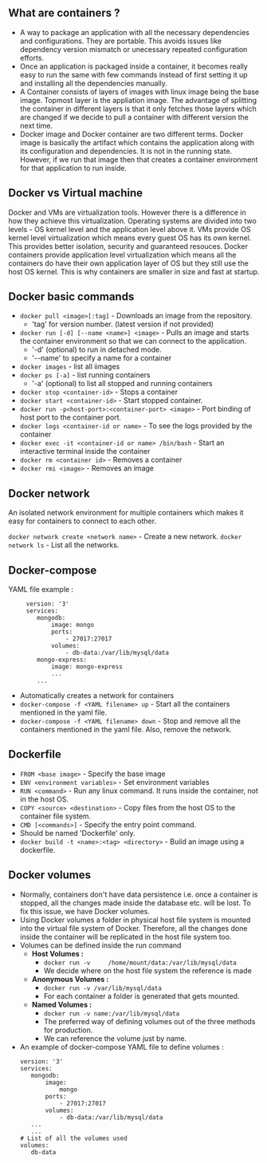## What are containers ?
- A way to package an application with all the necessary dependencies and configurations. They are portable.
This avoids issues like dependency version mismatch or unecessary repeated configuration efforts.
- Once an application is packaged inside a container, it becomes really easy to run the same with few commands instead of first setting it up and installing all the dependencies manually.
- A Container consists of layers of images with linux image being the base image. Topmost layer is the appliation image. The advantage of splitting the container in different layers is that it only fetches those layers which are changed if we decide to pull a container with different version the next time.
- Docker image and Docker container are two different terms. Docker image is basically the artifact which contains the application along with its configuration and dependencies. It is not in the running state. However, if we run that image then that creates a container environment for that application to run inside.

## Docker vs Virtual machine
Docker and VMs are virtualization tools. However there is a difference in how they achieve this virtualization.
Operating systems are divided into two levels - OS kernel level and the application level above it.
VMs provide OS kernel level virtualization which means every guest OS has its own kernel. This provides better isolation, security and guaranteed resouces.
Docker containers provide application level virtualization which means all the containers do have their own application layer of OS but they still use the host OS kernel. This is why containers are smaller in size and fast at startup.

## Docker basic commands

- ```docker pull <image>[:tag]``` - Downloads an image from the repository.
	- 'tag' for version number. (latest version if not provided)
- ```docker run [-d] [--name <name>] <image>``` - Pulls an image and starts the container environment so that we can connect to the application.
	- '-d' (optional) to run in detached mode.
	- '--name' to specify a name for a container
- ```docker images``` - list all iimages
- ```docker ps [-a]``` - list running containers
	- '-a' (optional) to list all stopped and running containers
- ```docker stop <container-id>``` - Stops a container
- ```docker start <container-id>``` - Start stopped container.
- ```docker run -p<host-port>:<container-port> <image>``` - Port binding of host port to the container port.
- ```docker logs <container-id or name>``` - To see the logs provided by the container
- ```docker exec -it <container-id or name> /bin/bash``` - Start an interactive terminal inside the container
- ```docker rm <container id>``` - Removes a container
- ```docker rmi <image>``` - Removes an image

## Docker network
An isolated network environment for multiple containers which makes it easy for containers to connect to each other.

```docker network create <network name>``` - Create a new network.
```docker network ls``` - List all the networks.

## Docker-compose
YAML file example : 
```
	 version: '3'
	 services:
	 	mongodb:
			image: mongo
			ports:
				- 27017:27017
			volumes:
				- db-data:/var/lib/mysql/data
		mongo-express:
			image: mongo-express
			...
		...
```
 - Automatically creates a network for containers
 - ```docker-compose -f <YAML filename> up``` - Start all the containers mentioned in the yaml file.
 - ```docker-compose -f <YAML filename> down``` - Stop and remove all the containers mentioned in the yaml file. Also, remove the network.

## Dockerfile

- ```FROM <base image>``` - Specify the base image
- ```ENV <environment variables>``` - Set environment variables
- ```RUN <command>``` - Run any linux command. It runs inside the container, not in the host OS.
- ```COPY <source> <destination>``` - Copy files from the host OS to the container file system.
- ```CMD [<commands>]``` - Specify the entry point command.
- Should be named 'Dockerfile' only.
- ```docker build -t <name>:<tag> <directory>``` - Build an image using a dockerfile.

## Docker volumes

- Normally, containers don't have data persistence i.e. once a container is stopped, all the changes made inside the database etc. will be lost. To fix this issue, we have Docker volumes.
- Using Docker volumes a folder in physical host file system is mounted into the virtual file system of Docker. Therefore, all the changes done inside the container will be replicated in the host file system too.
- Volumes can be defined inside the run command
	- **Host Volumes :**
		-  ```docker run -v 	/home/mount/data:/var/lib/mysql/data```
		-  We decide where on the host file system the reference is made 
	- **Anonymous Volumes :**  
		- ```docker run -v /var/lib/mysql/data```
		- For each container a folder is generated that gets mounted.
	- **Named Volumes :** 
		- ```docker run -v name:/var/lib/mysql/data```
		- The preferred way of defining volumes out of the three methods for production.
		- We can reference the volume just by name.
- An example of docker-compose YAML file to define volumes :
	 ```
	 version: '3'
	 services:
	 	mongodb:
			image:
				mongo
			ports:
				- 27017:27017
			volumes:
				- db-data:/var/lib/mysql/data
		...
		...
	# List of all the volumes used
	volumes:
		db-data
	```
	